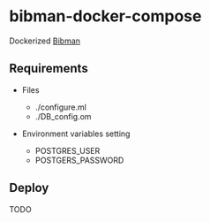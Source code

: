 # bibman-docker-compose

Dockerized [Bibman](https://github.com/SoftwareFoundationGroupAtKyotoU/bibman)

## Requirements

* Files
  * ./configure.ml
  * ./DB_config.om
  
* Environment variables setting
  * POSTGRES_USER
  * POSTGERS_PASSWORD

## Deploy

TODO

